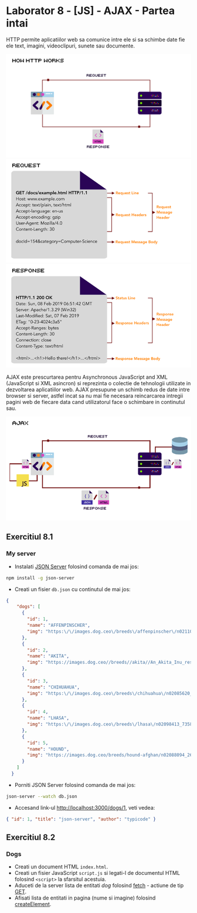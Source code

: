 # Laborator 8 - [JS] - AJAX - Partea intai

HTTP permite aplicatiilor web sa comunice intre ele si sa schimbe date fie ele text, imagini, videoclipuri, sunete sau documente.

![HTTP](http.png)
![HTTP](http-request.png)
![HTTP](http-response.png)

AJAX este prescurtarea pentru Asynchronous JavaScript and XML (JavaScript si XML asincron) si reprezinta o colectie de tehnologii utilizate in dezvoltarea aplicatiilor web. AJAX presupune un schimb redus de date intre browser si server, astfel incat sa nu mai fie necesara reincarcarea intregii pagini web de fiecare data cand utilizatorul face o schimbare in continutul sau.

![Ajax](AJAX.png)

## Exercitiul 8.1

### My server

- Instalati [JSON Server](https://github.com/typicode/json-server) folosind comanda de mai jos:

```bash
npm install -g json-server
```

- Creati un fisier `db.json` cu continutul de mai jos:

```json
{
    "dogs": [
      {
        "id": 1,
        "name": "AFFENPINSCHER",
        "img": "https:\/\/images.dog.ceo\/breeds\/affenpinscher\/n02110627_8099.jpg"
      },
      {
        "id": 2,
        "name": "AKITA",
        "img": "https://images.dog.ceo//breeds//akita//An_Akita_Inu_resting.jpg"
      },
      {
        "id": 3,
        "name": "CHIHUAHUA",
        "img": "https:\/\/images.dog.ceo\/breeds\/chihuahua\/n02085620_7613.jpg"
      },
      {
        "id": 4,
        "name": "LHASA",
        "img": "https:\/\/images.dog.ceo\/breeds\/lhasa\/n02098413_7358.jpg"
      },
      {
        "id": 5,
        "name": "HOUND",
        "img": "https://images.dog.ceo/breeds/hound-afghan/n02088094_2626.jpg"
      }
    ]
  }
```

- Porniti JSON Server folosind comanda de mai jos:

```bash
json-server --watch db.json
```

- Accesand link-ul [http://localhost:3000/dogs/1](http://localhost:3000/dogs/1), veti vedea:

```json
{ "id": 1, "title": "json-server", "author": "typicode" }
```

## Exercitiul 8.2

### Dogs

- Creati un document HTML `index.html`.
- Creati un fisier JavaScript `script.js` si legati-l de documentul HTML folosind `<script>` la sfarsitul acestuia.
- Aduceti de la server lista de entitati _dog_ folosind [fetch](https://developers.google.com/web/updates/2015/03/introduction-to-fetch) - actiune de tip [GET](https://spring.io/understanding/REST#get).
- Afisati lista de entitati in pagina (nume si imagine) folosind [createElement](https://developer.mozilla.org/en-US/docs/Web/API/Document/createElement).
